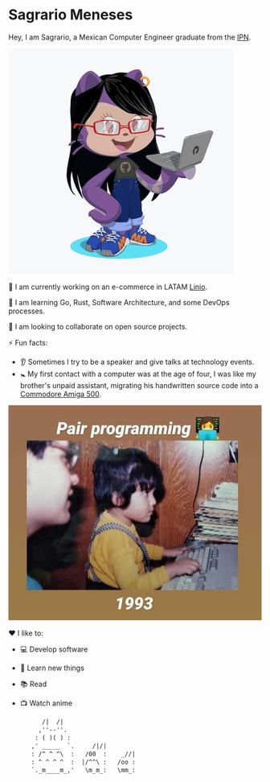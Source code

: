 # Sagrario Meneses
Hey, I am Sagrario, a Mexican Computer Engineer graduate from the [IPN](https://www.ipn.mx/).

![myoctocat](https://github.com/smmd/smmd/blob/master/images/myoctocat.jpeg?raw=true)

:telescope: I am currently working on an e-commerce in LATAM [Linio](https://github.com/LinioIT).

:seedling: I am learning Go, Rust, Software Architecture, and some DevOps processes.

:dancers: I am looking to collaborate on open source projects.

:zap: Fun facts:
- :ear: Sometimes I try to be a speaker and give talks at technology events.
- :baby_symbol: My first contact with a computer was at the age of four, I was like my brother's unpaid assistant, migrating his handwritten source code into a [Commodore Amiga 500](https://en.wikipedia.org/wiki/Amiga_500).

![1993](https://github.com/smmd/smmd/blob/master/images/smmd-1993.jpg?raw=true)

:heart: I like to:
- :computer: Develop software
- :rocket: Learn new things
- :books: Read
- :tv: Watch anime

            /|  /|
           ,''--''.
          : ( )( ) :
         ,' _____  `.     /|/|
         : /^ ^ ^\  :   /00  :    _//|
         : ^ ^ ^ ^  :  |/^^\ :   /oo :
         `._m____m_,'   \m_m_:   \mm_:
